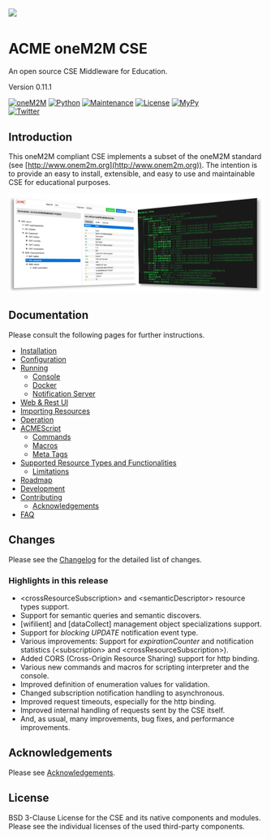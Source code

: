 # ![](acme/webui/web/img/acme_sm.png) 

# ACME oneM2M CSE
An open source CSE Middleware for Education.

Version 0.11.1

[![oneM2M](https://img.shields.io/badge/oneM2M-f00)](https://www.onem2m.org) [![Python](https://img.shields.io/badge/Python-3.8-blue)](https://www.python.org) [![Maintenance](https://img.shields.io/badge/Maintained-Yes-green.svg)](https://github.com/ankraft/ACME-oneM2M-CSE/graphs/commit-activity) [![License](https://img.shields.io/badge/License-BSD%203--Clause-green)](LICENSE) [![MyPy](https://img.shields.io/badge/MyPy-covered-green)](LICENSE)  
[![Twitter](https://img.shields.io/twitter/url/https/twitter.com/acmeCSE.svg?style=social&label=%40acmeCSE)](https://twitter.com/acmeCSE)



## Introduction

This oneM2M compliant CSE implements a subset of the oneM2M standard (see [http://www.onem2m.org](http://www.onem2m.org)). The intention is to provide an easy to install, extensible, and easy to use and maintainable CSE for educational purposes.


![](docs/images/title.png)

## Documentation
Please consult the following pages for further instructions.

- [Installation](docs/Installation.md)
- [Configuration](docs/Configuration.md)
- [Running](docs/Running.md)
	- [Console](docs/Console.md)
	- [Docker](docs/Docker.md)
	- [Notification Server](tools/notificationServer/README.md)
- [Web & Rest UI](docs/WebUI.md)
- [Importing Resources](docs/Importing.md)
- [Operation](docs/Operation.md)
- [ACMEScript](docs/ACMEScript.md)
	- [Commands](docs/ACMEScript-commands.md)
	- [Macros](docs/ACMEScript-macros.md)
	- [Meta Tags](docs/ACMEScript-metatags.md)
- [Supported Resource Types and Functionalities](docs/Supported.md)
	- [Limitations](docs/Supported.md#limitations)
- [Roadmap](docs/Roadmap.md)
- [Development](docs/Development.md)
- [Contributing](docs/Contributing.md)
	- [Acknowledgements](docs/Contributing.md#acknowledgements)
- [FAQ](docs/FAQ.md)

## Changes

Please see the [Changelog](CHANGELOG.md) for the detailed list of changes.

### Highlights in this release

- &lt;crossResourceSubscription> and &lt;semanticDescriptor> resource types support.
- Support for semantic queries and semantic discovers.
- [wifilient] and [dataCollect] management object specializations support.
- Support for *blocking UPDATE* notification event type.
- Various improvements: Support for *expirationCounter* and notification statistics (&lt;subscription> and &lt;crossResourceSubscription>).
- Added CORS (Cross-Origin Resource Sharing) support for http binding.
- Various new commands and macros for scripting interpreter and the console.
- Improved definition of enumeration values for validation.
- Changed subscription notification handling to asynchronous.
- Improved request timeouts, especially for the http binding.
- Improved internal handling of requests sent by the CSE itself.
- And, as usual, many improvements, bug fixes, and performance improvements.

## Acknowledgements

Please see [Acknowledgements](docs/Contributing.md#acknowledgements).


## License
BSD 3-Clause License for the CSE and its native components and modules. Please see the individual licenses of the used third-party components.

